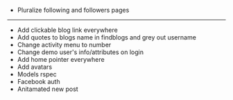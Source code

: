 * Pluralize following and followers pages
---
* Add clickable blog link everywhere
* Add quotes to blogs name in findblogs and grey out username
* Change activity menu to number
* Change demo user's info/attributes on login
* Add home pointer everywhere
* Add avatars
* Models rspec
* Facebook auth
* Anitamated new post
